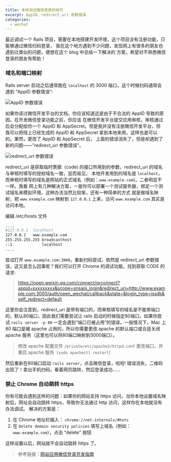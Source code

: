 ```yaml
---
title: 本地测试微信登录的技巧
excerpt: AppID、redirect_uri 参数错误
categories:
  - wechat
---
```


最近调试一个 Rails 项目，需要在本地搭建开发环境，这个项目没有注册功能，只能够通过微信扫码登录，
我在这个地方遇到不少问题，发现网上有很多的朋友也遇到过类似的问题，便想在这个 blog 中总结一下解决的
方案，希望对不熟悉微信登录的朋友有帮助！


### 域名和端口映射

Rails server 启动之后通常跑在 `localhost` 的 3000 端口，这个时候扫码通常会遇到 “AppID 参数错误“:

![AppID 参数错误](https://image.ibb.co/mnkndc/2018_04_24_9_07_18.png)

如果你读过微信开发平台的文档，你应该知道这是由于不合法的 AppID 导致的原因。在开发微信登录功能之前，你应该
在微信开发平台提交应用审核，审核通过后会分配给你一个 AppID 和 AppSecret。但是我并没有注册微信开发平台，但
我可以把线上已经生成的 AppID 和 AppSecret 拿到本地来用，这样也是可以的。果然，更改了 AppID 和 AppSecret 后，
上面的错误消失了，但是却遇到了新的问题——"redirect_uri 参数错误"。

![redirect_uri 参数错误](https://image.ibb.co/cUwqWx/2018_04_24_9_22_39.png)

redirect_uri 是获取临时票据（code) 的接口所用到的参数，redirect_uri 的域名与审核时填写的授权域名一致，显而易见，
本地开发用到的域名是 `localhost`，而审核时填写的域名是网站的正式域名（例如：`www.example.com`)，二者明显不一样。我看
网上有几种解决方案，一是你可以部署一个测试服务器，绑定一个测试域名来模拟环境，这种办法当然比较笨，还有一种简单的方式
就是做域名映射，把 `www.example.com` 映射到 `127.0.0.1` 上来，访问 `www.example.com` 其实是访问本地。

编辑 /etc/hosts 文件

```sh
....
#127.0.0.1  localhost
127.0.0.1   www.example.com
255.255.255.255 broadcasthost
::1             localhost
....
```

尝试打开 `www.example.com:3000`，重新扫码尝试，依然是 redirect_uri 参数错误，这又是怎么回事呢？我们可以打开 Chrome 的调试功能，找到获取 CODE 的
请求:

> https://open.weixin.qq.com/connect/qrconnect?appid=xxxxxxxxx&scope=snsapi_login&redirect_uri=http://www.example.com:3000/auth/open_wechat/callback&state=&login_type=jssdk&self_redirect=default

这里你会注意到，redirect_uri 是带有端口的，而审核填写的域名是不能带端口的，默认80端口，因此我们需要尝试让 rails 启动的时候指定80端口，如果你尝试
`rails server -p 80` 一定会遇到“端口已被占用”的错误，一般情况下，Mac 上 80 端口是被 apache 占用的，所以你需要更改 apache 的默认端口或合适关闭 apache
服务（这里也可以将80端口映射到3000端口）。

> 修改 apache 配置文件 `/private/etc/apache2/httpd.conf` 更改端口，并重启 apache 服务（`sudo apachectl restart`）

然后重新在80端口启动 `rails server`，点击微信登录，哈哈! 错误消失，二维码出现了！拿出手机扫码，看着网页跳转，然后登录成功......

### 禁止 Chrome 自动跳转 https

你有可能会遇到这样的问题：如果你的网站支持 https 访问，当你本地设置域名映射后，网址会自动跳转 https，导致你无法通过 http 访问，这样你在本地就没有办法调试。
解决的方案是：

1. 在 Chrome 地址栏输入： `chrome://net-internals/#hsts`
2. 在 `Delete domain security policies` 填写上域名（例如：`www.example.com`），点击 “delete" 按钮

这样设置以后，网站就不会自动跳转 https 了。

> 参考链接：[网站应用微信登录开发指南](https://open.weixin.qq.com/cgi-bin/showdocument?action=dir_list&t=resource/res_list&verify=1&id=open1419316505&token=584f7ae1f2dea1648557f1c27ceef97ea16d17df&lang=zh_CN)

